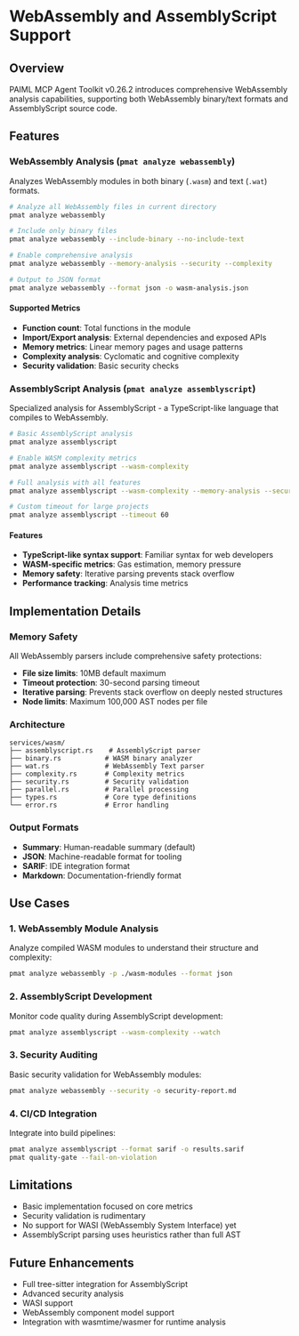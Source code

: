 # WebAssembly and AssemblyScript Support

## Overview

PAIML MCP Agent Toolkit v0.26.2 introduces comprehensive WebAssembly analysis capabilities, supporting both WebAssembly binary/text formats and AssemblyScript source code.

## Features

### WebAssembly Analysis (`pmat analyze webassembly`)

Analyzes WebAssembly modules in both binary (`.wasm`) and text (`.wat`) formats.

```bash
# Analyze all WebAssembly files in current directory
pmat analyze webassembly

# Include only binary files
pmat analyze webassembly --include-binary --no-include-text

# Enable comprehensive analysis
pmat analyze webassembly --memory-analysis --security --complexity

# Output to JSON format
pmat analyze webassembly --format json -o wasm-analysis.json
```

#### Supported Metrics
- **Function count**: Total functions in the module
- **Import/Export analysis**: External dependencies and exposed APIs
- **Memory metrics**: Linear memory pages and usage patterns
- **Complexity analysis**: Cyclomatic and cognitive complexity
- **Security validation**: Basic security checks

### AssemblyScript Analysis (`pmat analyze assemblyscript`)

Specialized analysis for AssemblyScript - a TypeScript-like language that compiles to WebAssembly.

```bash
# Basic AssemblyScript analysis
pmat analyze assemblyscript

# Enable WASM complexity metrics
pmat analyze assemblyscript --wasm-complexity

# Full analysis with all features
pmat analyze assemblyscript --wasm-complexity --memory-analysis --security

# Custom timeout for large projects
pmat analyze assemblyscript --timeout 60
```

#### Features
- **TypeScript-like syntax support**: Familiar syntax for web developers
- **WASM-specific metrics**: Gas estimation, memory pressure
- **Memory safety**: Iterative parsing prevents stack overflow
- **Performance tracking**: Analysis time metrics

## Implementation Details

### Memory Safety
All WebAssembly parsers include comprehensive safety protections:
- **File size limits**: 10MB default maximum
- **Timeout protection**: 30-second parsing timeout
- **Iterative parsing**: Prevents stack overflow on deeply nested structures
- **Node limits**: Maximum 100,000 AST nodes per file

### Architecture
```
services/wasm/
├── assemblyscript.rs    # AssemblyScript parser
├── binary.rs           # WASM binary analyzer
├── wat.rs              # WebAssembly Text parser
├── complexity.rs       # Complexity metrics
├── security.rs         # Security validation
├── parallel.rs         # Parallel processing
├── types.rs            # Core type definitions
└── error.rs            # Error handling
```

### Output Formats
- **Summary**: Human-readable summary (default)
- **JSON**: Machine-readable format for tooling
- **SARIF**: IDE integration format
- **Markdown**: Documentation-friendly format

## Use Cases

### 1. WebAssembly Module Analysis
Analyze compiled WASM modules to understand their structure and complexity:
```bash
pmat analyze webassembly -p ./wasm-modules --format json
```

### 2. AssemblyScript Development
Monitor code quality during AssemblyScript development:
```bash
pmat analyze assemblyscript --wasm-complexity --watch
```

### 3. Security Auditing
Basic security validation for WebAssembly modules:
```bash
pmat analyze webassembly --security -o security-report.md
```

### 4. CI/CD Integration
Integrate into build pipelines:
```bash
pmat analyze assemblyscript --format sarif -o results.sarif
pmat quality-gate --fail-on-violation
```

## Limitations

- Basic implementation focused on core metrics
- Security validation is rudimentary
- No support for WASI (WebAssembly System Interface) yet
- AssemblyScript parsing uses heuristics rather than full AST

## Future Enhancements

- Full tree-sitter integration for AssemblyScript
- Advanced security analysis
- WASI support
- WebAssembly component model support
- Integration with wasmtime/wasmer for runtime analysis